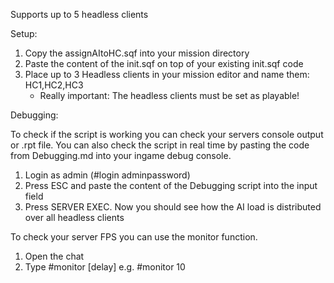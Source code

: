 Supports up to 5 headless clients

Setup:

1. Copy the assignAItoHC.sqf into your mission directory
2. Paste the content of the init.sqf on top of your existing init.sqf code
3. Place up to 3 Headless clients in your mission editor and name them: HC1,HC2,HC3
   - Really important: The headless clients must be set as playable!

Debugging:

To check if the script is working you can check your servers console output or .rpt file. You can also check the script in real time by pasting the code from Debugging.md into your ingame debug console.

1. Login as admin (#login adminpassword)
2. Press ESC and paste the content of the Debugging script into the input field
3. Press SERVER EXEC. Now you should see how the AI load is distributed over all headless clients

To check your server FPS you can use the monitor function.

1. Open the chat
2. Type #monitor [delay] e.g. #monitor 10
